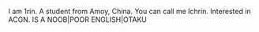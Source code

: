 I am 1rin. A student from Amoy, China.
You can call me Ichrin.
Interested in ACGN.
IS A NOOB|POOR ENGLISH|OTAKU
